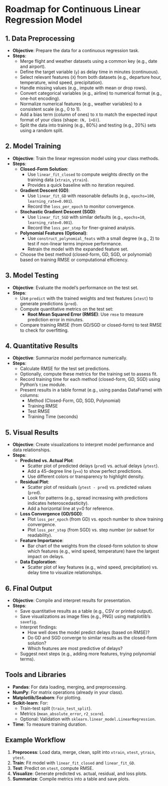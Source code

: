 # Roadmap for Continuous Linear Regression Model

## 1. Data Preprocessing
- **Objective**: Prepare the data for a continuous regression task.
- **Steps**:
  - Merge flight and weather datasets using a common key (e.g., date and airport).
  - Define the target variable (`y`) as delay time in minutes (continuous).
  - Select relevant features (`X`) from both datasets (e.g., departure hour, temperature, wind speed, precipitation).
  - Handle missing values (e.g., impute with mean or drop rows).
  - Convert categorical variables (e.g., airline) to numerical format (e.g., one-hot encoding).
  - Normalize numerical features (e.g., weather variables) to a consistent scale (e.g., 0 to 1).
  - Add a bias term (column of ones) to `X` to match the expected input format of your class (shape: `(N, 1+D)`).
  - Split the data into training (e.g., 80%) and testing (e.g., 20%) sets using a random split.

## 2. Model Training
- **Objective**: Train the linear regression model using your class methods.
- **Steps**:
  - **Closed-Form Solution**:
    - Use `linear_fit_closed` to compute weights directly on the training data (`xtrain`, `ytrain`).
    - Provides a quick baseline with no iteration required.
  - **Gradient Descent (GD)**:
    - Use `linear_fit_GD` with reasonable defaults (e.g., `epochs=100`, `learning_rate=0.001`).
    - Record the `loss_per_epoch` to monitor convergence.
  - **Stochastic Gradient Descent (SGD)**:
    - Use `linear_fit_SGD` with similar defaults (e.g., `epochs=10`, `learning_rate=0.001`).
    - Record the `loss_per_step` for finer-grained analysis.
  - **Polynomial Features (Optional)**:
    - Use `construct_polynomial_feats` with a small degree (e.g., 2) to test if non-linear terms improve performance.
    - Retrain the model with the expanded feature set.
  - Choose the best method (closed-form, GD, SGD, or polynomial) based on training RMSE or computational efficiency.

## 3. Model Testing
- **Objective**: Evaluate the model’s performance on the test set.
- **Steps**:
  - Use `predict` with the trained weights and test features (`xtest`) to generate predictions (`pred`).
  - Compute quantitative metrics on the test set:
    - **Root Mean Squared Error (RMSE)**: Use `rmse` to measure prediction error in minutes.
  - Compare training RMSE (from GD/SGD or closed-form) to test RMSE to check for overfitting.

## 4. Quantitative Results
- **Objective**: Summarize model performance numerically.
- **Steps**:
  - Calculate RMSE for the test set predictions.
  - Optionally, compute these metrics for the training set to assess fit.
  - Record training time for each method (closed-form, GD, SGD) using Python’s `time` module.
  - Present results in a table format (e.g., using pandas DataFrame) with columns:
    - Method (Closed-Form, GD, SGD, Polynomial)
    - Training RMSE
    - Test RMSE
    - Training Time (seconds)

## 5. Visual Results
- **Objective**: Create visualizations to interpret model performance and data relationships.
- **Steps**:
  - **Predicted vs. Actual Plot**:
    - Scatter plot of predicted delays (`pred`) vs. actual delays (`ytest`).
    - Add a 45-degree line (`y=x`) to show perfect predictions.
    - Use different colors or transparency to highlight density.
  - **Residual Plot**:
    - Scatter plot of residuals (`ytest - pred`) vs. predicted values (`pred`).
    - Look for patterns (e.g., spread increasing with predictions indicates heteroscedasticity).
    - Add a horizontal line at y=0 for reference.
  - **Loss Convergence (GD/SGD)**:
    - Plot `loss_per_epoch` (from GD) vs. epoch number to show training convergence.
    - Plot `loss_per_step` (from SGD) vs. step number (or subset for readability).
  - **Feature Importance**:
    - Bar chart of the weights from the closed-form solution to show which features (e.g., wind speed, temperature) have the largest impact on delays.
  - **Data Exploration**:
    - Scatter plot of key features (e.g., wind speed, precipitation) vs. delay time to visualize relationships.

## 6. Final Output
- **Objective**: Compile and interpret results for presentation.
- **Steps**:
  - Save quantitative results as a table (e.g., CSV or printed output).
  - Save visualizations as image files (e.g., PNG) using matplotlib’s `savefig`.
  - Interpret findings:
    - How well does the model predict delays (based on RMSE)?
    - Do GD and SGD converge to similar results as the closed-form solution?
    - Which features are most predictive of delays?
  - Suggest next steps (e.g., adding more features, trying polynomial terms).

## Tools and Libraries
- **Pandas**: For data loading, merging, and preprocessing.
- **NumPy**: For matrix operations (already in your class).
- **Matplotlib/Seaborn**: For plotting.
- **Scikit-learn**: For:
  - Train-test split (`train_test_split`).
  - Metrics (`mean_absolute_error`, `r2_score`).
  - Optional: Validation with `sklearn.linear_model.LinearRegression`.
- **Time**: To measure training duration.

## Example Workflow
1. **Preprocess**: Load data, merge, clean, split into `xtrain`, `xtest`, `ytrain`, `ytest`.
2. **Train**: Fit model with `linear_fit_closed` and `linear_fit_GD`.
3. **Test**: Predict on `xtest`, compute RMSE.
4. **Visualize**: Generate predicted vs. actual, residual, and loss plots.
5. **Summarize**: Compile metrics into a table and save plots.
